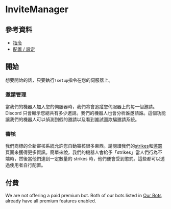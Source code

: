 # InviteManager

## 參考資料

- [指令](/zh-TW/reference/commands.md)
- [配置 / 設定](/zh-TW/reference/settings.md)

## 開始

想要開始的話，只要執行`!setup`指令在您的伺服器上。

### 邀請管理

當我們的機器人加入您的伺服器時，我們將會追蹤您伺服器上的每一個邀請。Discord 只會顯示您總共有多少邀請。我們的機器人也會分析誰邀請誰。這個功能讓我們的機器人可以偵測到假的邀請以及看到誰試圖欺騙邀請系統。

### 審核

我們商標的全新審核系統允許您自動審核很多東西。請閱讀我們的[strikes](/zh-TW/modules/moderation/strikes.md)和[懲罰](/zh-TW/modules/moderation/punishments.md)頁面來獲得更多資訊。簡單來說，我們的機器人會給予「strikes」當人們行為不端時，然後當他們達到一定數量的 strikes 時，他們便會受到懲罰。這些都可以透過使用者自行配置。

## 付費

We are not offering a paid premium bot. Both of our bots listed in [Our Bots](/zh-TW/getting-started/our-bots.md) already have all premium features enabled.
